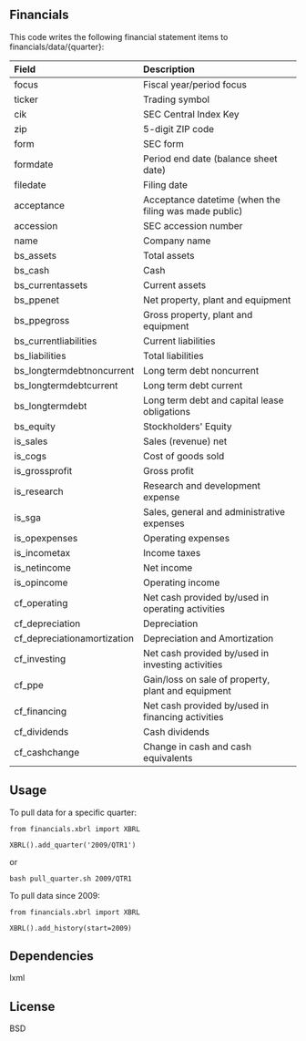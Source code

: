 ## Financials
This code writes the following financial statement items to financials/data/{quarter}:

| Field | Description |
| :--- | :--- |
| focus | Fiscal year/period focus |
| ticker | Trading symbol |
| cik | SEC Central Index Key |
| zip | 5-digit ZIP code |
| form | SEC form |
| formdate | Period end date (balance sheet date) |
| filedate | Filing date |
| acceptance | Acceptance datetime (when the filing was made public) |
| accession | SEC accession number |
| name | Company name |
| bs_assets | Total assets |
| bs_cash | Cash |
| bs_currentassets | Current assets |
| bs_ppenet | Net property, plant and equipment |
| bs_ppegross | Gross property, plant and equipment |
| bs_currentliabilities | Current liabilities |
| bs_liabilities | Total liabilities |
| bs_longtermdebtnoncurrent | Long term debt noncurrent |
| bs_longtermdebtcurrent | Long term debt current |
| bs_longtermdebt | Long term debt and capital lease obligations |
| bs_equity | Stockholders' Equity |
| is_sales | Sales (revenue) net |
| is_cogs | Cost of goods sold |
| is_grossprofit | Gross profit |
| is_research | Research and development expense |
| is_sga | Sales, general and administrative expenses |
| is_opexpenses | Operating expenses |
| is_incometax | Income taxes |
| is_netincome | Net income |
| is_opincome | Operating income |
| cf_operating | Net cash provided by/used in operating activities |
| cf_depreciation | Depreciation |
| cf_depreciationamortization | Depreciation and Amortization |
| cf_investing | Net cash provided by/used in investing activities |
| cf_ppe | Gain/loss on sale of property, plant and equipment |
| cf_financing | Net cash provided by/used in financing activities |
| cf_dividends | Cash dividends |
| cf_cashchange | Change in cash and cash equivalents |


## Usage
To pull data for a specific quarter:
```
from financials.xbrl import XBRL

XBRL().add_quarter('2009/QTR1')
```
or
```
bash pull_quarter.sh 2009/QTR1
```

To pull data since 2009:
```
from financials.xbrl import XBRL

XBRL().add_history(start=2009)
```

## Dependencies
lxml


## License
BSD

